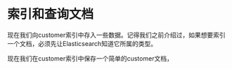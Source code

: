 # 索引和查询文档

现在我们向customer索引中存入一些数据。记得我们之前介绍过，如果想要索引一个文档，必须先让Elasticsearch知道它所属的类型。

现在我们在customer索引中保存一个简单的customer文档，

